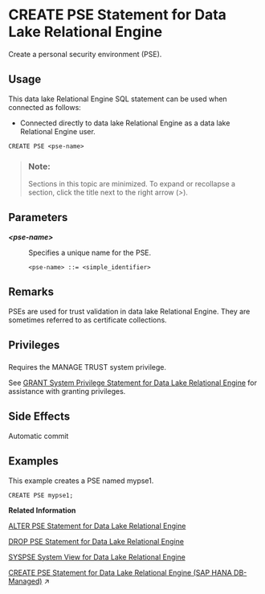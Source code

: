 <!-- loiocda6e32786854f6c9f9cc1869c6ddca1 -->

# CREATE PSE Statement for Data Lake Relational Engine

Create a personal security environment \(PSE\).



<a name="loiocda6e32786854f6c9f9cc1869c6ddca1__section_ovp_dvr_znb"/>

## Usage

This data lake Relational Engine SQL statement can be used when connected as follows:

-   Connected directly to data lake Relational Engine as a data lake Relational Engine user.



```
CREATE PSE <pse-name>
```



> ### Note:  
> Sections in this topic are minimized. To expand or recollapse a section, click the title next to the right arrow \(*\>*\).



<a name="loiocda6e32786854f6c9f9cc1869c6ddca1__create_pse_param1"/>

## Parameters


<dl>
<dt><b>

*<pse-name\>*

</b></dt>
<dd>

Specifies a unique name for the PSE.

```
<pse-name> ::= <simple_identifier>
```



</dd>
</dl>



<a name="loiocda6e32786854f6c9f9cc1869c6ddca1__create_pse_remarks1"/>

## Remarks

PSEs are used for trust validation in data lake Relational Engine. They are sometimes referred to as certificate collections.



<a name="loiocda6e32786854f6c9f9cc1869c6ddca1__create_pse_priv1"/>

## Privileges



### 

Requires the MANAGE TRUST system privilege.

See [GRANT System Privilege Statement for Data Lake Relational Engine](grant-system-privilege-statement-for-data-lake-relational-engine-a3dfcb0.md) for assistance with granting privileges.



<a name="loiocda6e32786854f6c9f9cc1869c6ddca1__create_pse_side_effect1"/>

## Side Effects

Automatic commit



<a name="loiocda6e32786854f6c9f9cc1869c6ddca1__create_pse_examples1"/>

## Examples

This example creates a PSE named mypse1.

```
CREATE PSE mypse1;
```

**Related Information**  


[ALTER PSE Statement for Data Lake Relational Engine](alter-pse-statement-for-data-lake-relational-engine-53742a2.md "Modifies an existing personal security environment (PSE).")

[DROP PSE Statement for Data Lake Relational Engine](drop-pse-statement-for-data-lake-relational-engine-2918c50.md "Removes a personal security environment (PSE) from the database.")

[SYSPSE System View for Data Lake Relational Engine](../070-system-and-monitoring-views/syspse-system-view-for-data-lake-relational-engine-e009d26.md "Provides information about personal security environments (PSE).")

[CREATE PSE Statement for Data Lake Relational Engine (SAP HANA DB-Managed)](https://help.sap.com/viewer/a898e08b84f21015969fa437e89860c8/2024_1_QRC/en-US/bc673dbe10aa4a5da1d6b1c3a1d7e7ce.html "Create a personal security environment (PSE).") :arrow_upper_right:

